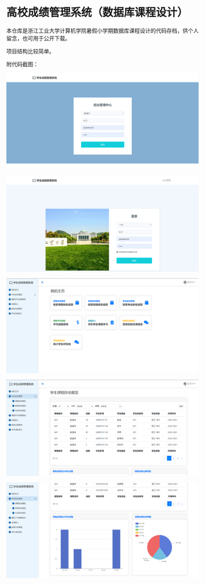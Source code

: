 # 高校成绩管理系统（数据库课程设计）

本仓库是浙江工业大学计算机学院暑假小学期数据库课程设计的代码存档，供个人留念，也可用于公开下载。

项目结构比较简单。

附代码截图：

![backend](https://github.com/pisces365/GradeManagementSystem/blob/master/img/backend.png)

![login](https://github.com/pisces365/GradeManagementSystem/blob/master/img/login.png)

![main](https://github.com/pisces365/GradeManagementSystem/blob/master/img/main.png)

![rank](https://github.com/pisces365/GradeManagementSystem/blob/master/img/rank.png)

![rankimg](https://github.com/pisces365/GradeManagementSystem/blob/master/img/rankimg.png)